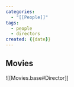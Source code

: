 ```yaml
---
categories:
  - "[[People]]"
tags:
  - people
  - directors
created: {{date}}
---
```

## Movies

![[Movies.base#Director]]